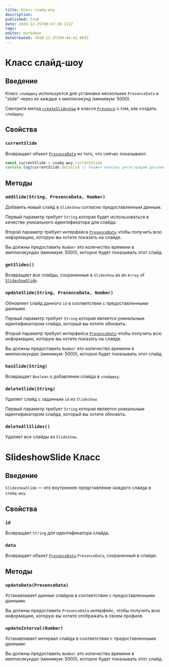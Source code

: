 ```yaml
---
title: Класс слайд-шоу
description:
published: true
date: 2020-12-25T00:47:38.111Z
tags:
editor: markdown
dateCreated: 2020-12-25T00:44:42.803Z
---
```


# Класс слайд-шоу

## Введение

Класс `слайдшоу` используется для установки нескольких `PresenceData` и "slide" через их каждые x миллисекунд (минимум: 5000).

Смотрите метод [`createSlideshow`](/dev/presence/class#createslideshow) в классе [`Presence`](/dev/presence/class) о том, как создать `слайдшоу`.

## Свойства

### `currentSlide`

Возвращает объект [`PresenceData`](/dev/presence/class#presencedata-interface) из того, что сейчас показывают.

```ts
const currentSlide = слайд-шоу.currentSlide
console.log(currentSlide.details) // Укажет консоль регистрацию деталей PresenceData
```

## Методы

### `addSlide(String, PresenceData, Number)`

Добавить новый слайд в `Slideshow` согласно предоставленным данным.

Первый параметр требует `String` которая будет использоваться в качестве уникального идентификатора для слайда.

Второй параметр требует интерфейса [`PresenceData`](/dev/presence/class#presencedata-interface) чтобы получить всю информацию, которую вы хотите показать на слайде.

Вы должны предоставить `Number` это количество времени в миллисекундах (минимум: 5000), которое будет показывать этот слайд.

### `getSlides()`

Возвращает все слайды, сохраненные в `Slideshow` as an `Array` of [`SlideshowSlide`](#slideshowslide-class).

### `updateSlide(String, PresenceData, Number)`

Обновляет слайд данного `id` в соответствии с предоставленными данными.

Первый параметр требует `String` которая является уникальным идентификатором слайда, который вы хотите обновить.

Второй параметр требует интерфейса [`PresenceData`](/dev/presence/class#presencedata-interface) чтобы получить всю информацию, которую вы хотите показать на слайде.

Вы должны предоставить `Number` это количество времени в миллисекундах (минимум: 5000), которое будет показывать этот слайд.

### `hasSlide(String)`

Возвращает `Boolean` о добавлении слайда в `слайдшоу`.

### `deleteSlide(String)`

Удаляет слайд с заданным `id` из `Slideshow`.

Первый параметр требует `String` которая является уникальным идентификатором слайда, который вы хотите обновить.

### `deleteAllSlides()`

Удаляет все слайды из `Slideshow`.

# SlideshowSlide Класс

## Введение

`SlideshowSlide` — это внутреннее представление каждого слайда в `слайд-шоу`.

## Свойства

### `id`

Возвращает `String` для идентификатора слайда.

### `data`

Возвращает объект [`PresenceData`](/dev/presence/class#presencedata-interface) `PresenceData`, сохраненный в слайде.

## Методы

### `updateData(PresenceData)`

Устанавливает данные слайдов в соответствии с предоставленными данными.

Вы должны предоставить `PresenceData` интерфейс, чтобы получить всю информацию, которую вы хотите отображать в своем профиле.

### `updateInterval(Number)`

Устанавливает интервал слайда в соответствии с предоставленными данными.

Вы должны предоставить `Number` это количество времени в миллисекундах (минимум: 5000), которое будет показывать этот слайд.